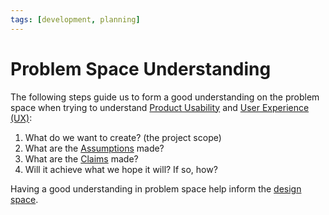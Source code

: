 ```yaml
---
tags: [development, planning]
---
```


# Problem Space Understanding

The following steps guide us to form a good understanding on the problem space
when trying to understand [Product Usability](202303242139.md) and [User Experience (UX)](202303242126.md):
1. What do we want to create? (the project scope)
2. What are the [Assumptions](202304152134.md) made?
3. What are the [Claims](202304152136.md) made?
4. Will it achieve what we hope it will? If so, how?

Having a good understanding in problem space help inform the [design space](202304152141.md).

